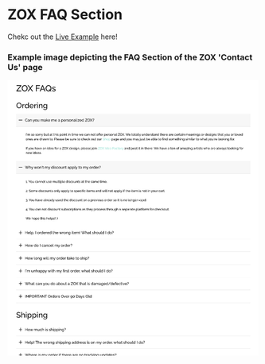 # ZOX FAQ Section

 Chekc out the [Live Example](https://zox-faq.netlify.app/) here!

### Example image depicting the FAQ Section of the ZOX 'Contact Us' page

<img src='./src/assets/faq-section-detailed.png' alt="FAQ">
